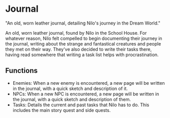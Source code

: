 # Journal

"An old, worn leather journal, detailing Nilo's journey in the Dream World."

An old, worn leather journal, found by Nilo in the School House. For whatever reason, Nilo felt compelled to begin documenting their journey in the journal, writing about the strange and fantastical creatures and people they met on their way. They've also decided to write their tasks there, having read somewhere that writing a task list helps with procrastination.

## Functions

- Enemies: When a new enemy is encountered, a new page will be written in the journal, with a quick sketch and description of it.
- NPCs: When a new NPC is encountered, a new page will be written in the journal, with a quick sketch and description of them.
- Tasks: Details the current and past tasks that Nilo has to do. This includes the main story quest and side quests.
